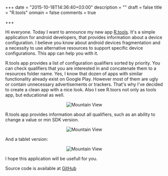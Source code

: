 +++
date = "2015-10-18T14:36:40+03:00"
description = ""
draft = false
title = "R.tools"
onmain = false
comments = true

+++

Hi everyone. Today I want to announce my new app [R.tools](https://play.google.com/store/apps/details?id=com.druk.rtools). It's a simple application for android developers, that provides information about a device configuration. 
I believe you know about android devices fragmentation and a necessity to use alternative resources to support specific device configurations. This app can help you with it.

<!--more-->

R.tools app provides a list of configuration qualifiers sorted by priority. You can check qualifiers that you are interested in and concatenate them to a resources folder name. Yes, I know that dozen of apps with similar functionality already exist on Google Play. However most of them are ugly or contain unnecessary advertisements or trackers. That's why I've decided to create a clean app with a nice look. Also I see R.toors not only as tools app, but educational as well.

<div style="text-align:center" markdown="1">
	<img src="/img/Screenshot_20151018-150757.png" alt="Mountain View">
</div>

R.tools app provides information about all qualifiers, such as an ability to change a value or min  SDK version.

<div style="text-align:center" markdown="1">
	<img src="/img/Screenshot_001.png" alt="Mountain View">
</div>

And a tablet version:

<div style="text-align:center" markdown="1">
	<img src="/img/Screenshot_002.png" alt="Mountain View">
</div>

I hope this application will be usefull for you.

Source code is available at [GitHub](https://github.com/andriydruk/R.tools)

